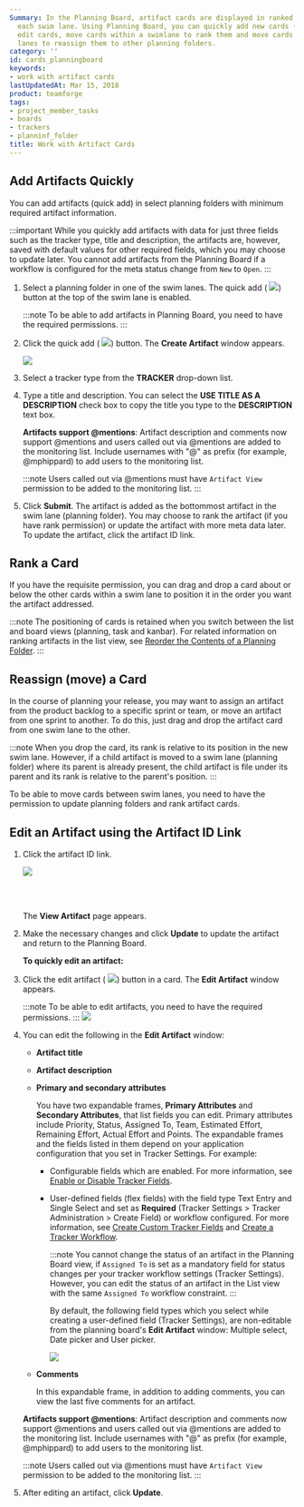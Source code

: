 ```yaml
---
Summary: In the Planning Board, artifact cards are displayed in ranked sequence within
  each swim lane. Using Planning Board, you can quickly add new cards (quick add),
  edit cards, move cards within a swimlane to rank them and move cards between swim
  lanes to reassign them to other planning folders.
category: ''
id: cards_planningboard
keywords:
- work with artifact cards
lastUpdatedAt: Mar 15, 2018
product: teamforge
tags:
- project_member_tasks
- boards
- trackers
- planninf_folder
title: Work with Artifact Cards
---
```



## Add Artifacts Quickly

You can add artifacts (quick add) in select planning folders with minimum required artifact information. 

 :::important
 While you quickly add artifacts with data for just three fields such as the tracker type, title and description, the artifacts are, however, saved with default values for other required fields, which you may choose to update later. You cannot add artifacts from the Planning Board if a workflow is configured for the meta status change from `New` to `Open`.
 :::

 1. Select a planning folder in one of the swim lanes. The quick add ( ![](/docs/assets/images/quikaddbutton.png)) button at the top of the swim lane is enabled.

    :::note
    To be able to add artifacts in Planning Board, you need to have the required permissions.
    :::

 2. Click the quick add ( ![](/docs/assets/images/quikaddbutton.png)) button. The **Create Artifact** window appears.

    ![](/docs/assets/images/createartifact.PNG)

 3. Select a tracker type from the **TRACKER** drop-down list.

 4. Type a title and description. You can select the **USE TITLE AS A DESCRIPTION** check box to copy the title you type to the **DESCRIPTION** text box.

    **Artifacts support @mentions**: Artifact description and comments now support @mentions and users called out via @mentions are added to the monitoring list. Include usernames with "@" as prefix (for example, @mphippard) to add users to the monitoring list.

     :::note
     Users called out via @mentions must have `Artifact View` permission to be added to the monitoring list.
     :::

 5. Click **Submit**. The artifact is added as the bottommost artifact in the swim lane (planning folder). You may choose to rank the artifact (if you have rank permission) or update the artifact with more meta data later. To update the artifact, click the artifact ID link.

## Rank a Card

If you have the requisite permission, you can drag and drop a card about or below the other cards within a swim lane to position it in the order you want the artifact addressed.

:::note
The positioning of cards is retained when you switch between the list and board views (planning, task and kanbar). For related information on ranking artifacts in the list view, see [Reorder the Contents of a Planning Folder](./reorderplanningfoldercontent).
:::

 
## Reassign (move) a Card

In the course of planning your release, you may want to assign an artifact from the product backlog to a specific sprint or team, or move an artifact from one sprint to another. To do this, just drag and drop the artifact card from one swim lane to the other.

 :::note
 When you drop the card, its rank is relative to its position in the new swim lane. However, if a child artifact is moved to a swim lane (planning folder) where its parent is already present, the child artifact is file under its parent and its rank is relative to the parent's position.
 :::

To be able to move cards between swim lanes, you need to have the permission to update planning folders and rank artifact cards.

## Edit an Artifact using the Artifact ID Link

 1. Click the artifact ID link.

    ![](/docs/assets/images/pboard_artfcard_edit.png)

    <br></br>

    The **View Artifact** page appears.

 2. Make the necessary changes and click **Update** to update the artifact and return to the Planning Board.

     **To quickly edit an artifact:**

 3. Click the edit artifact ( ![](/docs/assets/images/editartifactsbutton.PNG)) button in a card. The **Edit Artifact** window appears.

     :::note
     To be able to edit artifacts, you need to have the required permissions.
     :::
     ![](/docs/assets/images/editartifactswindow.PNG)

 4. You can edit the following in the **Edit Artifact** window:

     * **Artifact title**

     * **Artifact description**

     * **Primary and secondary attributes**

          You have two expandable frames, **Primary Attributes** and **Secondary Attributes**, that list fields you can edit. Primary attributes include Priority, Status, Assigned To, Team, Estimated Effort, Remaining Effort, Actual Effort and Points. The expandable frames and the fields listed in them depend on your application configuration that you set in Tracker Settings. For example:
          
          * Configurable fields which are enabled. For more information, see [Enable or Disable Tracker Fields](./trackers-creatingatracker#enabledisablefields).
          * User-defined fields (flex fields) with the field type Text Entry and Single Select and set as **Required** (Tracker Settings > Tracker Administration > Create Field) or workflow configured. For more information, see [Create Custom Tracker Fields](./trackers-creatingatracker.html#customfields) and [Create a Tracker Workflow](./trackers-creatingatracker.html#createatrackerworkflow).

            :::note
            You cannot change the status of an artifact in the Planning Board view, if `Assigned To` is set as a mandatory field for status changes per your tracker workflow settings (Tracker Settings). However, you can edit the status of an artifact in the List view with the same `Assigned To` workflow constraint.
            :::
     
            By default, the following field types which you select while creating a user-defined field (Tracker Settings), are non-editable from the planning board's **Edit Artifact** window: Multiple select, Date picker and User picker.

            ![](/docs/assets/images/noneditablefields.png)
     
     * **Comments**

       In this expandable frame, in addition to adding comments, you can view the last five comments for an artifact.

     **Artifacts support @mentions**: Artifact description and comments now support @mentions and users called out via @mentions are added to the monitoring list. Include usernames with "@" as prefix (for example, @mphippard) to add users to the monitoring list.

       :::note
       Users called out via @mentions must have `Artifact View` permission to be added to the monitoring list.
       :::

 5. After editing an artifact, click **Update**.

